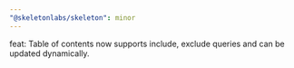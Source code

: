 ```yaml
---
"@skeletonlabs/skeleton": minor
---
```


feat: Table of contents now supports include, exclude queries and can be updated dynamically.
